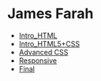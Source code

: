 # James Farah
<ul>
<li><a href="Intro__HTML/INTRO_HTML/index.html" target="_blank">Intro_HTML</a></li>
  
<li><a href="Intro__HTML/HTML5_CSS/index.html" target="_blank">Intro_HTML5+CSS</a></li>

<li><a href="Advance CSS/index.html" target="_blank">Advanced CSS</a></li>

<li><a href="Responsive/about.html" target="_blank">Responsive</a></li>

<li><a href="Final Project/index.html" target="_blank">Final</a></li>

</ul>

